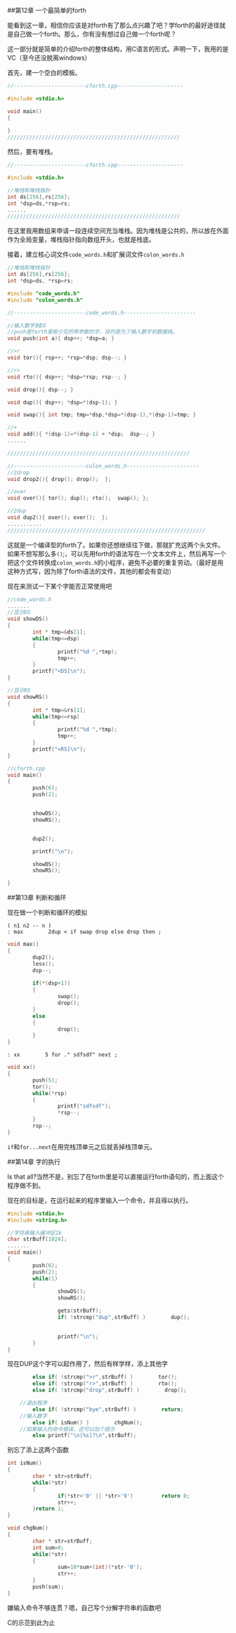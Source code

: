##第12章 一个最简单的forth

能看到这一章，相信你应该是对forth有了那么点兴趣了吧？学forth的最好途径就是自己做一个forth。那么，你有没有想过自己做一个forth呢？

这一部分就是简单的介绍forth的整体结构，用C语言的形式。声明一下，我用的是VC（至今还没脱离windows）


首先，建一个空白的模板。

```C++
//-----------------------cforth.cpp---------------------

#include <stdio.h>

void main()
{
        
}
///////////////////////////////////////////////////////
```

然后，要有堆栈。

```C++
//-----------------------cforth.cpp---------------------

#include <stdio.h>

//堆栈和堆栈指针
int ds[256],rs[256];
int *dsp=ds,*rsp=rs;
......
///////////////////////////////////////////////////////
```


在这里我用数组来申请一段连续空间充当堆栈。因为堆栈是公共的，所以放在外面作为全局变量，堆栈指针指向数组开头，也就是栈底。

接着，建立核心词文件`code_words.h`和扩展词文件`colon_words.h`

```C++
//堆栈和堆栈指针
int ds[256],rs[256];
int *dsp=ds, *rsp=rs;

#include "code_words.h"
#include "colon_words.h"
```

```C++
//-----------------------code_words.h-----------------------

//输入数字到DS
//push是forth里极少见的带参数的字，目的是为了输入数字到数据栈。
void push(int a){ dsp++; *dsp=a; }

//>r
void tor(){ rsp++; *rsp=*dsp; dsp--; }

//r>
void rto(){ dsp++; *dsp=*rsp; rsp--; }

void drop(){ dsp--; }

void dup(){ dsp++; *dsp=*(dsp-1); }

void swap(){ int tmp; tmp=*dsp,*dsp=*(dsp-1),*(dsp-1)=tmp; }

//+
void add(){ *(dsp-1)=*(dsp-1) + *dsp;  dsp--; }
......

//////////////////////////////////////////////////////////
```

```C++
//-----------------------colon_words.h-----------------------
//2drop
void drop2(){ drop(); drop();  };

//over
void over(){ tor(); dup(); rto();  swap(); };

//2dup
void dup2(){ over(); over();  };
...........
///////////////////////////////////////////////////////////////
```


这就是一个编译型的forth了。如果你还想继续往下做，那就扩充这两个头文件。如果不想写那么多`()`;，可以先用forth的语法写在一个文本文件上，然后再写一个把这个文件转换成`colon_words.h`的小程序，避免不必要的重复劳动。（最好是用这种方式写，因为除了forth语法的文件，其他的都会有变动）

现在来测试一下某个字能否正常使用吧

```C++
//code_words.h
.......
//显示DS
void showDS()
{
        int * tmp=&ds[1];
        while(tmp<=dsp)
        {
                printf("%d ",*tmp); 
                tmp++;
        }
        printf("<DS]\n");
}

//显示RS
void showRS()
{
        int * tmp=&rs[1];
        while(tmp<=rsp)
        {
                printf("%d ",*tmp); 
                tmp++;
        }
        printf("<RS]\n");
}
```

```C++
//cforth.cpp
void main()
{
        push(6);
        push(2);


        showDS();
        showRS();


        dup2();

        printf("\n");

        showDS();
        showRS();

}
```


##第13章 判断和循环

现在做一个判断和循环的模拟

```FORTH
( n1 n2 -- n )
: max        2dup < if swap drop else drop then ;
```

```C
void max()
{
        dup2(); 
        less();    
        dsp--;
        
        if(*(dsp+1))
        {        
                swap(); 
                drop();      
        }
        else
        {     
                drop();       
        }       
}
```

```FORTH
: xx        5 for ." sdfsdf" next ;
```

```C
void xx()
{ 
        push(5);       
        tor(); 
        while(*rsp)
        {      
                printf("sdfsdf");    
                *rsp--;
        }
        rsp--;      
}
```

`if`和`for...next`在用完栈顶单元之后就丢掉栈顶单元。
    

##第14章 字的执行

Is that all?当然不是，别忘了在forth里是可以直接运行forth语句的，而上面这个程序做不到。

现在的目标是，在运行起来的程序里输入一个命令，并且得以执行。


```C++
#include <stdio.h>
#include <string.h>

//字符串输入缓冲区1k
char strBuff[1024];
.......
void main()
{
        push(6);
        push(2);
        while(1)
        {
                showDS();
                showRS();

                gets(strBuff);
                if( !strcmp("dup",strBuff) )        dup();
                

                printf("\n");
        }
}
```

现在DUP这个字可以起作用了，然后有样学样，添上其他字

```C++
        else if( !strcmp(">r",strBuff) )        tor();
        else if( !strcmp("r>",strBuff) )        rto();
        else if( !strcmp("drop",strBuff) )        drop();

    //退出程序
        else if( !strcmp("bye",strBuff) )        return;
    //输入数字
        else if( isNum() )        chgNum();
    //如果输入的命令错误，还可以加个提示
        else printf("\n[%s]?\n",strBuff);
```

别忘了添上这两个函数

```C++
int isNum()
{
        char * str=strBuff;
        while(*str)
        {
                if(*str<'0' || *str>'9')         return 0;
                str++;
        }return 1;
}

void chgNum()
{
        char * str=strBuff;
        int sum=0;
        while(*str)
        {
                sum=10*sum+(int)(*str-'0');
                str++;
        }
        push(sum);
}
```

嫌输入命令不够连贯？嗯，自己写个分解字符串的函数吧

C的示范到此为止
